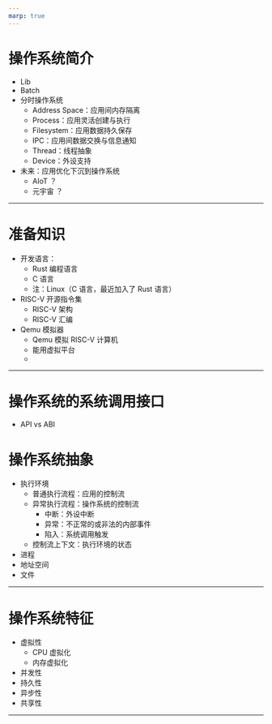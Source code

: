 ```yaml
---
marp: true
---
```


# 操作系统简介

- Lib
- Batch
- 分时操作系统
  - Address Space：应用间内存隔离
  - Process：应用灵活创建与执行
  - Filesystem：应用数据持久保存
  - IPC：应用间数据交换与信息通知
  - Thread：线程抽象
  - Device：外设支持
- 未来：应用优化下沉到操作系统
  - AIoT ？
  - 元宇宙 ？

---

# 准备知识

- 开发语言：
  - Rust 编程语言
  - C 语言
  - 注：Linux（C 语言，最近加入了 Rust 语言）
- RISC-V 开源指令集
  - RISC-V 架构
  - RISC-V 汇编
- Qemu 模拟器
  - Qemu 模拟 RISC-V 计算机
  - 能用虚拟平台
  -

---

# 操作系统的系统调用接口

- API vs ABI

# 操作系统抽象

- 执行环境
  - 普通执行流程：应用的控制流
  - 异常执行流程：操作系统的控制流
    - 中断：外设中断
    - 异常：不正常的或非法的内部事件
    - 陷入：系统调用触发
  - 控制流上下文：执行环境的状态
- 进程
- 地址空间
- 文件

---

# 操作系统特征

- 虚拟性
  - CPU 虚拟化
  - 内存虚拟化
- 并发性
- 持久性
- 异步性
- 共享性

---
